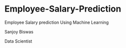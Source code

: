 # Employee-Salary-Prediction
Employee Salary prediction Using Machine Learning 

Sanjoy Biswas

Data Scientist
